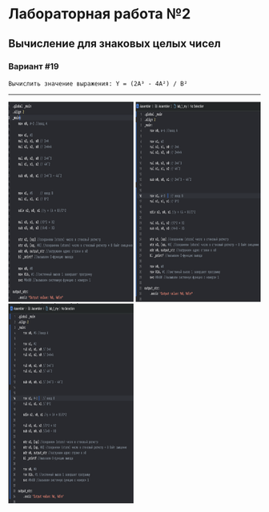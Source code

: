 # Лабораторная работа №2
## Вычисление для знаковых целых чисел

### Вариант #19
```text
Вычислить значение выражения: Y = (2A³ - 4A²) / B²
```

---
<p >
  <img src="https://github.com/gr1shan1a/Assembler-course/blob/main/lab2/images/image.png" width="250" height="400" alt="Image 1">
  <img src="https://github.com/gr1shan1a/Assembler-course/blob/main/lab2/images/image2.png" width="250" height="400" alt="Image 2">
  <img src="https://github.com/gr1shan1a/Assembler-course/blob/main/lab2/images/image3.png" width="250" height="400" alt="Image 3">
</p>



